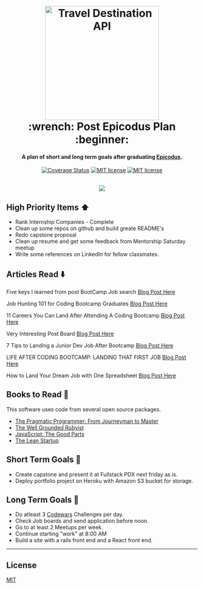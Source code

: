 
<h1 align="center">
  <br>
  <a href="http://guides.rubyonrails.org/"><img src="http://www.tia-a3.com/upload/container/102/slideimg_idea_d.jpg" alt="Travel Destination API" width="300"></a>
  <br>
  :wrench: Post Epicodus Plan :beginner:
  <br>
</h1>

<h4 align="center">A plan of short and long term goals after graduating  <a href="https://www.epicodus.com/" target="_blank">Epicodus</a>.</h4>

<div align="center">

  [![Coverage Status](https://img.shields.io/badge/Resumes%20Sent-1-yellow.svg)](https://https://github.com/DanDanilyuk)
  [![MIT license](http://img.shields.io/badge/license-MIT-brightgreen.svg)](http://opensource.org/licenses/MIT)
  [![MIT license](https://img.shields.io/badge/Currently%20Working%20On-Internship-blue.svg)](http://opensource.org/licenses/MIT)
</div>
<br>
<div align="center">
  <img src="https://thumbs.gfycat.com/AdoredSpitefulHippopotamus-max-14mb.gif">
</div>

## High Priority Items :arrow_up:

* Rank Internship Companies - Complete
* Clean up some repos on github and build greate README's
* Redo capstone proposal
* Clean up resume and get some feedback from Mentorship Saturday meetup
* Write some references on LinkedIn for fellow classmates.

## Articles Read :arrow_down:

Five keys I learned from post BootCamp Job search [Blog Post Here](https://medium.freecodecamp.org/5-key-learnings-from-the-post-bootcamp-job-search-9a07468d2331)

Job Hunting 101 for Coding Bootcamp Graduates [Blog Post Here](https://www.getboost.io/posts/job-hunting-101-for-coding-bootcamp-graduates)

11 Careers You Can Land After Attending A Coding Bootcamp [Blog Post Here](https://www.forbes.com/sites/laurencebradford/2016/10/28/11-careers-you-can-land-after-attending-a-coding-bootcamp/#c3df7564a383)

Very Interesting Post Board [Blog Post Here](https://news.ycombinator.com/item?id=13006555)

7 Tips to Landing a Junior Dev Job After Bootcamp [Blog Post Here](https://www.reax.io/blog/2016/08/30/7-tips-to-landing-a-junior-dev-job-after-bootcamp/)

LIFE AFTER CODING BOOTCAMP: LANDING THAT FIRST JOB [Blog Post Here](https://nextdoordev.com/2017/09/19/life-after-coding-bootcamp-landing-that-first-job/)

How to Land Your Dream Job with One Spreadsheet [Blog Post Here](https://zapier.com/blog/supercharge-your-job-hunt/)

## Books to Read :beginner:

This software uses code from several open source packages.

- [The Pragmatic Programmer: From Journeyman to Master](https://www.amazon.com/dp/020161622X/?tag=codihorr-20)
- [The Well Grounded Rubyist](https://www.amazon.com/Well-Grounded-Rubyist-David-Black/dp/1617291692/ref=sr_1_1?s=books&ie=UTF8&qid=1513366292&sr=1-1&keywords=the+well+grounded+rubyist)
- [JavaScript: The Good Parts](https://www.amazon.com/JavaScript-Good-Parts-Douglas-Crockford/dp/0596517742/ref=sr_1_1?ie=UTF8&qid=1513366405&sr=8-1&keywords=JavaScript-Good-Parts-Douglas-Crockford)
- [The Lean Startup](https://www.amazon.com/Lean-Startup-Entrepreneurs-Continuous-Innovation/dp/0307887898/ref=sr_1_1?s=books&ie=UTF8&qid=1513366438&sr=1-1&keywords=the+lean+startup)


## Short Term Goals :key:
  * Create capstone and present it at Fullstack PDX next friday as is.
  * Deploy portfolio project on Heroku with Amazon S3 bucket for storage.

## Long Term Goals :wrench:
  * Do atleast 3 [Codewars](http://www.codewars.com/dashboard) Challenges per day.
  * Check Job boards and send application before noon.
  * Go to at least 2 Meetups per week.
  * Continue starting "work" at 8:00 AM
  * Build a site with a rails front end and a React front end.

---

## License

[MIT](https://opensource.org/licenses/MIT)
